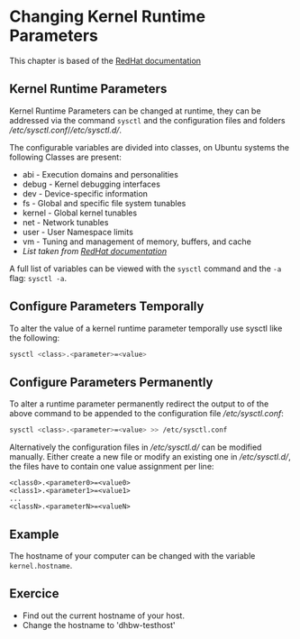 # Changing Kernel Runtime Parameters
This chapter is based of the [RedHat documentation](https://access.redhat.com/documentation/en-us/red_hat_enterprise_linux/8/html/managing_monitoring_and_updating_the_kernel/configuring-kernel-parameters-at-runtime_managing-monitoring-and-updating-the-kernel)

## Kernel Runtime Parameters
Kernel Runtime Parameters can be changed at runtime, they can be addressed via the command `sysctl` and the configuration files and folders */etc/sysctl.conf*/*/etc/sysctl.d/*.

The configurable variables are divided into classes, on Ubuntu systems the following Classes are present:

- abi - Execution domains and personalities
- debug - Kernel debugging interfaces
- dev - Device-specific information
- fs - Global and specific file system tunables
- kernel - Global kernel tunables
- net - Network tunables
- user - User Namespace limits
- vm - Tuning and management of memory, buffers, and cache
- *List taken from [RedHat documentation](https://access.redhat.com/documentation/en-us/red_hat_enterprise_linux/8/html/managing_monitoring_and_updating_the_kernel/configuring-kernel-parameters-at-runtime_managing-monitoring-and-updating-the-kernel)*

A full list of variables can be viewed with the `sysctl` command and the `-a` flag: `sysctl -a`.

## Configure Parameters Temporally

To alter the value of a kernel runtime parameter temporally use sysctl like the following:

``` bash
sysctl <class>.<parameter>=<value>
``` 

## Configure Parameters Permanently

To alter a runtime parameter permanently redirect the output to of the above command to be appended to the configuration file */etc/sysctl.conf*:

``` bash
sysctl <class>.<parameter>=<value> >> /etc/sysctl.conf
```

Alternatively the configuration files in */etc/sysctl.d/* can be modified manually. Either create a new file or modify an existing one in */etc/sysctl.d/*, the files have to contain one value assignment per line:

```
<class0>.<parameter0>=<value0>
<class1>.<parameter1>=<value1>
...
<classN>.<parameterN>=<valueN>
```

## Example

The hostname of your computer can be changed with the variable `kernel.hostname`. 

## Exercice

- Find out the current hostname of your host.
- Change the hostname to 'dhbw-testhost'
